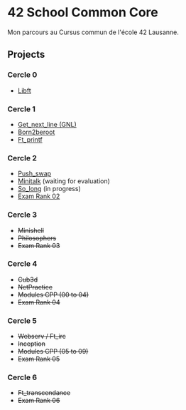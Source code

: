 # 42 School Common Core

Mon parcours au Cursus commun de l'école 42 Lausanne.

## Projects

### Cercle 0
- [Libft](./0-libft/)

### Cercle 1
- [Get_next_line (GNL)](./1-get_next_line/)
- [Born2beroot](./1-born2beroot/)
- [Ft_printf](./1-ft_printf/)

### Cercle 2
- [Push_swap](./2-push_swap/)
- [Minitalk](./2-minitalk/) (waiting for evaluation)
- [So_long](./2-so_long/) (in progress)
- [Exam Rank 02](https://github.com/aceyzz/42-Exam/tree/master/exam_rank_02)

### Cercle 3
- ~~Minishell~~
- ~~Philosophers~~
- ~~Exam Rank 03~~

### Cercle 4
- ~~Cub3d~~
- ~~NetPractice~~
- ~~Modules CPP (00 to 04)~~
- ~~Exam Rank 04~~

### Cercle 5
- ~~Webserv / Ft_irc~~
- ~~Inception~~
- ~~Modules CPP (05 to 09)~~
- ~~Exam Rank 05~~

### Cercle 6
- ~~Ft_transcendance~~
- ~~Exam Rank 06~~
